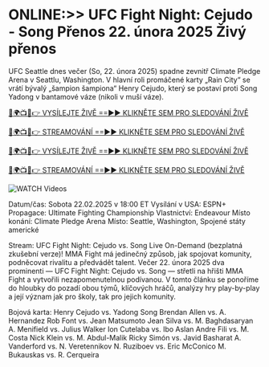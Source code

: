 # ONLINE:>> UFC Fight Night: Cejudo - Song Přenos 22. února 2025 Živý přenos #

UFC Seattle dnes večer (So, 22. února 2025) spadne zevnitř Climate Pledge Arena v Seattlu, Washington. V hlavní roli promáčené karty „Rain City“ se vrátí bývalý „šampion šampiona“ Henry Cejudo, který se postaví proti Song Yadong v bantamové váze (nikoli v muší váze).

[🔴🌍📺📱👉 VYSÍLEJTE ŽIVĚ ==►► KLIKNĚTE SEM PRO SLEDOVÁNÍ ŽIVĚ](https://t.co/NjkDHeOElj)

[🔴🌍📺📱👉 STREAMOVÁNÍ ==►► KLIKNĚTE SEM PRO SLEDOVÁNÍ ŽIVĚ](https://t.co/NjkDHeOElj)

[🔴🌍📺📱👉 VYSÍLEJTE ŽIVĚ ==►► KLIKNĚTE SEM PRO SLEDOVÁNÍ ŽIVĚ](https://t.co/NjkDHeOElj)

[🔴🌍📺📱👉 STREAMOVÁNÍ ==►► KLIKNĚTE SEM PRO SLEDOVÁNÍ ŽIVĚ](https://t.co/NjkDHeOElj)

<a href="https://t.co/NjkDHeOElj" rel="nofollow" data-target="animated-image.originalLink"><img src="https://camo.githubusercontent.com/8a4f000d20f83aca3bf7ec5f350d767afa0574a8a352519fd8cfa583a6f93a33/68747470733a2f2f692e696d6775722e636f6d2f644a486b345a712e676966" alt="WATCH Videos" data-canonical-src="https://i.imgur.com/dJHk4Zq.gif" style="max-width: 100%; display: inline-block;" data-target="animated-image.originalImage"></a>

Datum/čas: Sobota 22.02.2025 v 18:00 ET
Vysílání v USA: ESPN+
Propagace: Ultimate Fighting Championship
Vlastnictví: Endeavour
Místo konání: Climate Pledge Arena
Místo: Seattle, Washington, Spojené státy americké

Stream: UFC Fight Night: Cejudo vs. Song Live On-Demand (bezplatná zkušební verze)!
MMA Fight má jedinečný způsob, jak spojovat komunity, podněcovat rivalitu a předvádět
talent. Večer 22. února 2025 dva prominenti — UFC Fight Night: Cejudo vs. Song —
střetli na hřišti MMA Fight a vytvořili nezapomenutelnou podívanou. V tomto článku se ponoříme do hloubky
do pozadí obou týmů, klíčových hráčů, analýzy hry play-by-play a její
význam jak pro školy, tak pro jejich komunity.

Bojová karta:
Henry Cejudo vs. Yadong Song
Brendan Allen vs. A. Hernandez
Rob Font vs. Jean Matsumoto
Jean Silva vs. M. Baghdasaryan
A. Menifield vs. Julius Walker
Ion Cutelaba vs. Ibo Aslan
Andre Fili vs. M. Costa
Nick Klein vs. M. Abdul-Malik
Ricky Simón vs. Javid Basharat
A. Vanderford vs. N. Veretennikov
N. Ruziboev vs. Eric McConico
M. Bukauskas vs. R. Cerqueira

